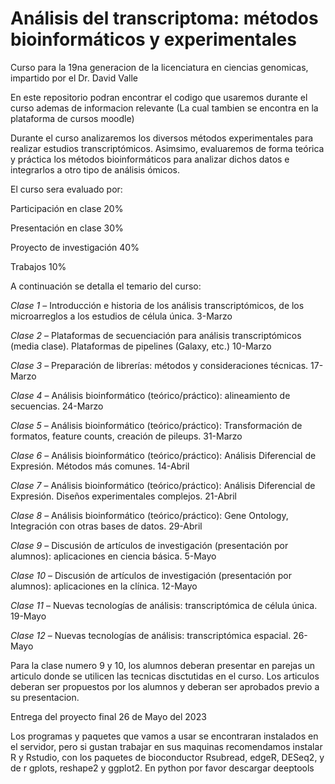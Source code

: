 # Análisis del transcriptoma: métodos bioinformáticos y experimentales
Curso para la 19na generacion de la licenciatura en ciencias genomicas, impartido por el Dr. David Valle

En este repositorio podran encontrar el codigo que usaremos durante el curso ademas de informacion relevante (La cual tambien se encontra en la plataforma de cursos moodle)

Durante el curso analizaremos los diversos métodos experimentales para realizar estudios transcriptómicos. 
Asimsimo, evaluaremos de forma teórica y práctica los métodos bioinformáticos para analizar dichos datos e integrarlos a otro tipo de análisis ómicos.

El curso sera evaluado por:

Participación en clase 20%

Presentación en clase 30%

Proyecto de investigación 40%

Trabajos 10%

A continuación se detalla el temario del curso:

*Clase 1* – Introducción e historia de los análisis transcriptómicos, de los microarreglos a los estudios de célula única. 
3-Marzo

*Clase 2* – Plataformas de secuenciación para análisis transcriptómicos (media clase). Plataformas de pipelines (Galaxy, etc.)
10-Marzo

*Clase 3* – Preparación de librerías: métodos y consideraciones técnicas.
17-Marzo

*Clase 4* – Análisis bioinformático (teórico/práctico): alineamiento de secuencias.
24-Marzo

*Clase 5* – Análisis bioinformático (teórico/práctico): Transformación de formatos, feature counts, creación de pileups.
31-Marzo

*Clase 6* – Análisis bioinformático (teórico/práctico): Análisis Diferencial de Expresión. Métodos más comunes.
14-Abril

*Clase 7* – Análisis bioinformático (teórico/práctico): Análisis Diferencial de Expresión. Diseños experimentales complejos.
21-Abril

*Clase 8* – Análisis bioinformático (teórico/práctico): Gene Ontology, Integración con otras bases de datos.
29-Abril

*Clase 9* – Discusión de artículos de investigación (presentación por alumnos): aplicaciones en ciencia básica.
5-Mayo

*Clase 10* – Discusión de artículos de investigación (presentación por alumnos): aplicaciones en la clínica.
12-Mayo

*Clase 11* – Nuevas tecnologías de análisis: transcriptómica de célula única.
19-Mayo

*Clase 12* – Nuevas tecnologías de análisis: transcriptómica espacial.
26-Mayo

Para la clase numero 9 y 10, los alumnos deberan presentar en parejas un articulo donde se utilicen las tecnicas disctutidas en el curso. Los articulos deberan ser propuestos por los alumnos y deberan ser aprobados previo a su presentacion.

Entrega del proyecto final 26 de Mayo del 2023

Los programas y paquetes que vamos a usar se encontraran instalados en el servidor, pero si gustan trabajar en sus maquinas recomendamos instalar R y Rstudio, con los paquetes de bioconductor Rsubread, edgeR, DESeq2, y de r gplots, reshape2 y ggplot2. En python por favor descargar deeptools

